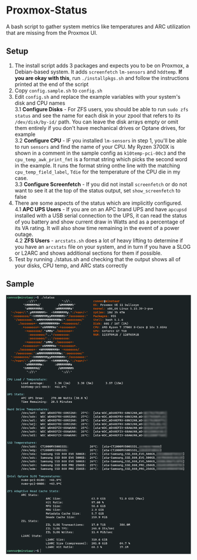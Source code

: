 # Proxmox-Status
A bash script to gather system metrics like temperatures and ARC utilization that are missing from the Proxmox UI.

## Setup
1. The install script adds 3 packages and expects you to be on Proxmox, a Debian-based system. It adds `screenfetch` `lm-sensors` and `hddtemp`. **If you are okay with this**, run `./installpkgs.sh` and follow the instructions printed at the end of the script
2. Copy `config.sample.sh` to `config.sh`
3. Edit `config.sh` and replace the example variables with your system's disk and CPU names  
3.1 **Configure Disks** - For ZFS users, you should be able to run `sudo zfs status` and see the name for each disk in your zpool that refers to its `/dev/disk/by-id/` path. You can leave the disk arrays empty or omit them entirely if you don't have mechanical drives or Optane drives, for example  
3.2 **Configure CPU** - IF you installed `lm-sensors` in step 1, you'll be able to run `sensors` and find the name of your CPU. My Ryzen 3700X is shown in a comment in the sample config as `k10temp-pci-00c3` and the `cpu_temp_awk_print_fmt` is a format string which picks the second word in the example. It runs the format string onthe line with the matching `cpu_temp_field_label`, `Tdie` for the temperature of the CPU die in my case.  
3.3 **Configure Screenfetch** - If you did not install `screenfetch` or do not want to see it at the top of the status output, set `show_screenfetch` to false
4. There are some aspects of the status which are implicitly configured.  
4.1 **APC UPS Users** - If you are on an APC brand UPS and have `apcupsd` installed with a USB serial connection to the UPS, it can read the status of you battery and show current draw in Watts and as a percentage of its VA rating. It will also show time remaining in the event of a power outage.  
4.2 **ZFS Users** - `arcstats.sh` does a lot of heavy lifting to determine if you have an `arcstats` file on your system, and in turn if you have a SLOG or L2ARC and shows additional sections for them if possible.
5. Test by running ./status.sh and checking that the output shows all of your disks, CPU temp, and ARC stats correctly

## Sample
![](samples/minotaur-status.png)
